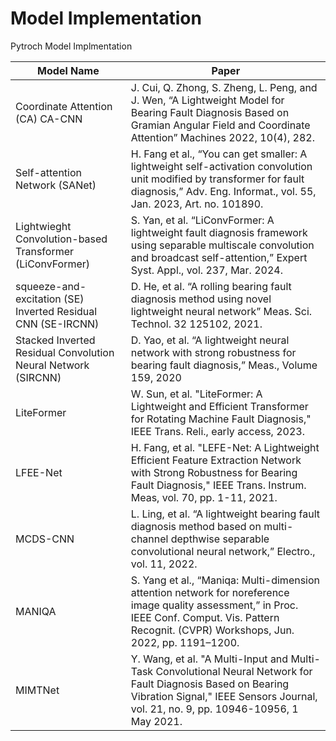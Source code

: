 # Model Implementation
Pytroch Model Implmentation

| Model Name  |Paper|
| ------------- | ------------- |
| Coordinate Attention (CA) CA-CNN  | J. Cui, Q. Zhong, S. Zheng, L. Peng, and J. Wen, “A Lightweight Model for Bearing Fault Diagnosis Based on Gramian Angular Field and Coordinate Attention” Machines 2022, 10(4), 282.  |
| Self-attention Network (SANet)  | H. Fang et al., “You can get smaller: A lightweight self-activation convolution unit modified by transformer for fault diagnosis,” Adv. Eng. Informat., vol. 55, Jan. 2023, Art. no. 101890.|
| Lightwieght Convolution-based Transformer (LiConvFormer)  | S. Yan, et al. “LiConvFormer: A lightweight fault diagnosis framework using separable multiscale convolution and broadcast self-attention,” Expert Syst. Appl., vol. 237, Mar. 2024.  |
| squeeze-and-excitation (SE) Inverted Residual CNN (SE-IRCNN)  | D. He, et al. “A rolling bearing fault diagnosis method using novel lightweight neural network” Meas. Sci. Technol. 32 125102, 2021.  |
| Stacked Inverted Residual Convolution Neural Network (SIRCNN)  | D. Yao, et al. “A lightweight neural network with strong robustness for bearing fault diagnosis,” Meas., Volume 159, 2020  | 
| LiteFormer  | W. Sun, et al. "LiteFormer: A Lightweight and Efficient Transformer for Rotating Machine Fault Diagnosis," IEEE Trans. Reli., early access, 2023.  |
| LFEE-Net  | H. Fang, et al. "LEFE-Net: A Lightweight Efficient Feature Extraction Network with Strong Robustness for Bearing Fault Diagnosis," IEEE Trans. Instrum. Meas, vol. 70, pp. 1-11, 2021.  |
| MCDS-CNN | L. Ling, et al. “A lightweight bearing fault diagnosis method based on multi-channel depthwise separable convolutional neural network,” Electro., vol. 11, 2022.
| MANIQA | S. Yang et al., “Maniqa: Multi-dimension attention network for noreference image quality assessment,” in Proc. IEEE Conf. Comput. Vis. Pattern Recognit. (CVPR) Workshops, Jun. 2022, pp. 1191–1200.
| MIMTNet | Y. Wang, et al. "A Multi-Input and Multi-Task Convolutional Neural Network for Fault Diagnosis Based on Bearing Vibration Signal," IEEE Sensors Journal, vol. 21, no. 9, pp. 10946-10956, 1 May 2021.
